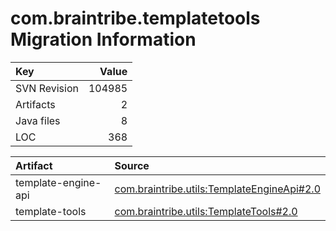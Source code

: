 # com.braintribe.templatetools Migration Information

| Key | Value |
| :------------- | ----: |
| SVN Revision   | 104985  | 
| Artifacts   | 2  | 
| Java files | 8 | 
| LOC | 368 | 



| Artifact      | Source | 
| :------------- | :----- |
| template-engine-api | [com.braintribe.utils:TemplateEngineApi#2.0](https://svn.braintribe.com/repo/master/Development/artifacts/com/braintribe/utils/TemplateEngineApi/2.0) |
| template-tools | [com.braintribe.utils:TemplateTools#2.0](https://svn.braintribe.com/repo/master/Development/artifacts/com/braintribe/utils/TemplateTools/2.0) |
